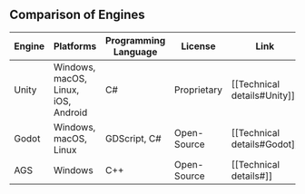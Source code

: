
## Comparison of Engines

| Engine | Platforms                           | Programming Language | License     | Link                        |
| ------ | ----------------------------------- | -------------------- | ----------- | --------------------------- |
| Unity  | Windows, macOS, Linux, iOS, Android | C#                   | Proprietary | [[Technical details#Unity]] |
| Godot  | Windows, macOS, Linux               | GDScript, C#         | Open-Source | [[Technical details#Godot]] |
| AGS    | Windows                             | C++                  | Open-Source | [[Technical details#]]      |
